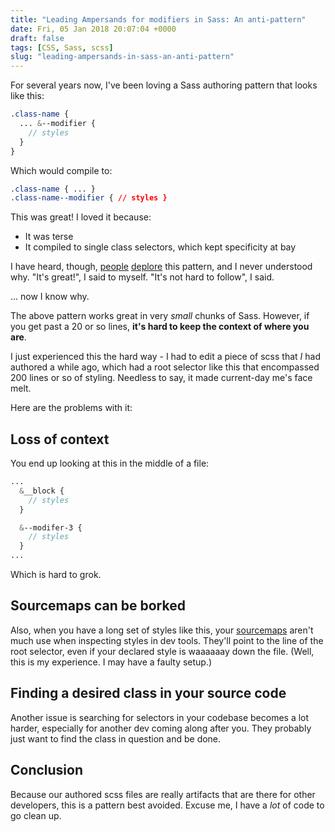 ```yaml
---
title: "Leading Ampersands for modifiers in Sass: An anti-pattern"
date: Fri, 05 Jan 2018 20:07:04 +0000
draft: false
tags: [CSS, Sass, scss]
slug: "leading-ampersands-in-sass-an-anti-pattern"
---
```


For several years now, I've been loving a Sass authoring pattern that looks like this:

```scss
.class-name {
  ... &--modifier {
    // styles
  }
}
```

Which would compile to:

```css
.class-name { ... }
.class-name--modifier { // styles }
```

This was great! I loved it because:

- It was terse
- It compiled to single class selectors, which kept specificity at bay

<!--more-->

I have heard, though, [people](https://twitter.com/glenmaddern/status/893296988837494784) [deplore](https://twitter.com/melaniersumner/status/935909192119959552) this pattern, and I never understood why. "It's great!", I said to myself. "It's not hard to follow", I said.

... now I know why.

The above pattern works great in very _small_ chunks of Sass. However, if you get past a 20 or so lines, **it's hard to keep the context of where you are**.

I just experienced this the hard way - I had to edit a piece of scss that _I_ had authored a while ago, which had a root selector like this that encompassed 200 lines or so of styling. Needless to say, it made current-day me's face melt.

Here are the problems with it:

## Loss of context

You end up looking at this in the middle of a file:

```scss
...
  &__block {
    // styles
  }

  &--modifer-3 {
    // styles
  }
...
```

Which is hard to grok.

## Sourcemaps can be borked

Also, when you have a long set of styles like this, your [sourcemaps](https://thesassway.com/intermediate/using-source-maps-with-sass) aren't much use when inspecting styles in dev tools. They'll point to the line of the root selector, even if your declared style is waaaaaay down the file. (Well, this is my experience. I may have a faulty setup.)

## Finding a desired class in your source code

Another issue is searching for selectors in your codebase becomes a lot harder, especially for another dev coming along after you. They probably just want to find the class in question and be done.

## Conclusion

Because our authored scss files are really artifacts that are there for other developers, this is a pattern best avoided. Excuse me, I have a _lot_ of code to go clean up.
